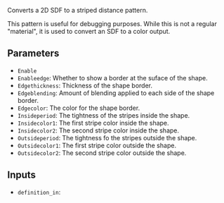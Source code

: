 Converts a 2D SDF to a striped distance pattern.

This pattern is useful for debugging purposes.
While this is not a regular "material", it is used to convert an SDF to a color output.

## Parameters

* `Enable`
* `Enableedge`: Whether to show a border at the suface of the shape.
* `Edgethickness`: Thickness of the shape border.
* `Edgeblending`: Amount of blending applied to each side of the shape border.
* `Edgecolor`: The color for the shape border.
* `Insideperiod`: The tightness of the stripes inside the shape.
* `Insidecolor1`: The first stripe color inside the shape.
* `Insidecolor2`: The second stripe color inside the shape.
* `Outsideperiod`: The tightness fo the stripes outside the shape.
* `Outsidecolor1`: The first stripe color outside the shape.
* `Outsidecolor2`: The second stripe color outside the shape.

## Inputs

* `definition_in`: 